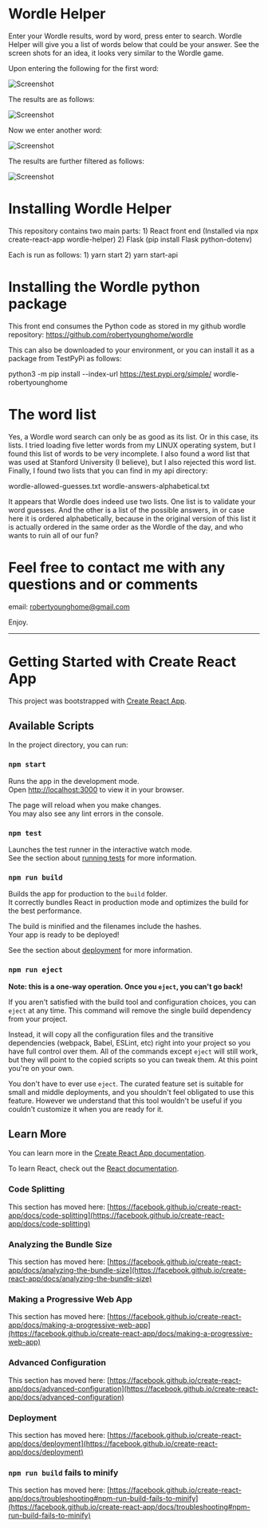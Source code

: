 # Wordle Helper

Enter your Wordle results, word by word, press enter to search.
Wordle Helper will give you a list of words below that could be your answer.
See the screen shots for an idea, it looks very similar to the Wordle game.

Upon entering the following for the first word:

![Screenshot](/img/wordle-shot1.png)

The results are as follows:

![Screenshot](/img/wordle-shot2.png)

Now we enter another word:

![Screenshot](/img/wordle-shot3.png)

The results are further filtered as follows:

![Screenshot](/img/wordle-shot4.png)

# Installing Wordle Helper 

This repository contains two main parts:
    1) React front end (Installed via npx create-react-app wordle-helper)
    2) Flask (pip install Flask python-dotenv)

Each is run as follows:
    1) yarn start
    2) yarn start-api

# Installing the Wordle python package

This front end consumes the Python code as stored in my github wordle repository: https://github.com/robertyounghome/wordle 

This can also be downloaded to your environment, or you can install it as a package from TestPyPi as follows:

python3 -m pip install --index-url https://test.pypi.org/simple/ wordle-robertyounghome 

# The word list
Yes, a Wordle word search can only be as good as its list. Or in this case, its lists. I tried loading five letter words from my LINUX operating system, but I found this list of words to be very incomplete. I also found a word list that was used at Stanford University (I believe), but I also rejected this word list. Finally, I found two lists that you can find in my api directory:

wordle-allowed-guesses.txt 
wordle-answers-alphabetical.txt 

It appears that Wordle does indeed use two lists. One list is to validate your word guesses. And the other is a list of the possible answers, in or case here it is ordered alphabetically, because in the original version of this list it is actually ordered in the same order as the Wordle of the day, and who wants to ruin all of our fun?

# Feel free to contact me with any questions and or comments
email: robertyounghome@gmail.com

Enjoy.

--------------


# Getting Started with Create React App

This project was bootstrapped with [Create React App](https://github.com/facebook/create-react-app).

## Available Scripts

In the project directory, you can run:

### `npm start`

Runs the app in the development mode.\
Open [http://localhost:3000](http://localhost:3000) to view it in your browser.

The page will reload when you make changes.\
You may also see any lint errors in the console.

### `npm test`

Launches the test runner in the interactive watch mode.\
See the section about [running tests](https://facebook.github.io/create-react-app/docs/running-tests) for more information.

### `npm run build`

Builds the app for production to the `build` folder.\
It correctly bundles React in production mode and optimizes the build for the best performance.

The build is minified and the filenames include the hashes.\
Your app is ready to be deployed!

See the section about [deployment](https://facebook.github.io/create-react-app/docs/deployment) for more information.

### `npm run eject`

**Note: this is a one-way operation. Once you `eject`, you can't go back!**

If you aren't satisfied with the build tool and configuration choices, you can `eject` at any time. This command will remove the single build dependency from your project.

Instead, it will copy all the configuration files and the transitive dependencies (webpack, Babel, ESLint, etc) right into your project so you have full control over them. All of the commands except `eject` will still work, but they will point to the copied scripts so you can tweak them. At this point you're on your own.

You don't have to ever use `eject`. The curated feature set is suitable for small and middle deployments, and you shouldn't feel obligated to use this feature. However we understand that this tool wouldn't be useful if you couldn't customize it when you are ready for it.

## Learn More

You can learn more in the [Create React App documentation](https://facebook.github.io/create-react-app/docs/getting-started).

To learn React, check out the [React documentation](https://reactjs.org/).

### Code Splitting

This section has moved here: [https://facebook.github.io/create-react-app/docs/code-splitting](https://facebook.github.io/create-react-app/docs/code-splitting)

### Analyzing the Bundle Size

This section has moved here: [https://facebook.github.io/create-react-app/docs/analyzing-the-bundle-size](https://facebook.github.io/create-react-app/docs/analyzing-the-bundle-size)

### Making a Progressive Web App

This section has moved here: [https://facebook.github.io/create-react-app/docs/making-a-progressive-web-app](https://facebook.github.io/create-react-app/docs/making-a-progressive-web-app)

### Advanced Configuration

This section has moved here: [https://facebook.github.io/create-react-app/docs/advanced-configuration](https://facebook.github.io/create-react-app/docs/advanced-configuration)

### Deployment

This section has moved here: [https://facebook.github.io/create-react-app/docs/deployment](https://facebook.github.io/create-react-app/docs/deployment)

### `npm run build` fails to minify

This section has moved here: [https://facebook.github.io/create-react-app/docs/troubleshooting#npm-run-build-fails-to-minify](https://facebook.github.io/create-react-app/docs/troubleshooting#npm-run-build-fails-to-minify)


